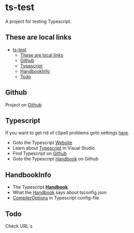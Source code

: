# ts-test

A project for testing Typescript.

## These are local links

- [ts-test](#ts-test)
  - [These are local links](#these-are-local-links)
  - [Github](#github)
  - [Typescript](#typescript)
  - [HandbookInfo](#handbookinfo)
  - [Todo](#todo)

## Github

Project on [Github](<https://github.com/jweken/ts-test.git>)

## Typescript

If you want to get rid of cSpell problems goto settings [here](<C:\Users\jweke\AppData\Roaming\Code\User\settings.json>).
* Goto the Typescript [Website](<https://www.typescriptlang.org/>)
* Learn about [Typescript](<https://code.visualstudio.com/docs/languages/typescript>) in Visual Studio
* Find Typescript on [Github](<https://github.com/Microsoft/TypeScript/tree/master/doc>)  
* Goto the Typescript [Handbook](<https://github.com/Microsoft/TypeScript-Handbook/blob/master/pages/Basic%20Types.md>) on Github

## HandbookInfo

* The Typescript [**Handbook**](<https://www.typescriptlang.org/docs/handbook/intro.html>).
* What the [Handbook](<https://www.typescriptlang.org/tsconfig>) says about tsconfig.json
* [CompilerOptions](<https://www.typescriptlang.org/docs/handbook/compiler-options.html>) in Typescript config-file

## Todo

Check URL`s
